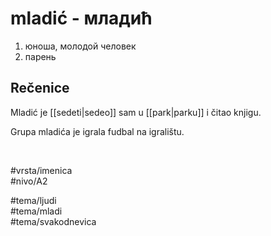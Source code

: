 # mladić - младић

1. юноша, молодой человек  
2. парень

## Rečenice

Mladić je [[sedeti|sedeo]] sam u [[park|parku]] i čitao knjigu.

Grupa mladića je igrala fudbal na igralištu.

<br>

#vrsta/imenica  
#nivo/A2  

#tema/ljudi  
#tema/mladi  
#tema/svakodnevica  
